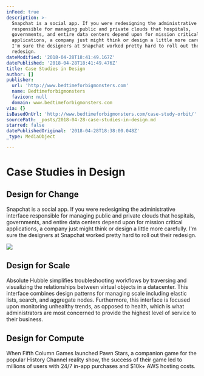 ```yaml
---
inFeed: true
description: >-
  Snapchat is a social app. If you were redesigning the administrative interface
  responsible for managing public and private clouds that hospitals,
  governments, and entire data centers depend upon for mission critical
  applications, a company just might think or design a little more carefully.
  I'm sure the designers at Snapchat worked pretty hard to roll out their
  redesign.
dateModified: '2018-04-28T18:41:49.167Z'
datePublished: '2018-04-28T18:41:49.476Z'
title: Case Studies in Design
author: []
publisher:
  url: 'http://www.bedtimeforbigmonsters.com'
  name: Bedtimeforbigmonsters
  favicon: null
  domain: www.bedtimeforbigmonsters.com
via: {}
isBasedOnUrl: 'http://www.bedtimeforbigmonsters.com/case-study-orbit/'
sourcePath: _posts/2018-04-28-case-studies-in-design.md
starred: false
datePublishedOriginal: '2018-04-28T18:38:00.048Z'
_type: MediaObject

---
```

# Case Studies in Design

<article style=""><h1>Design for Change</h1><p>Snapchat is a social app. If you were redesigning the administrative interface responsible for managing public and private clouds that hospitals, governments, and entire data centers depend upon for mission critical applications, a company just might think or design a little more carefully. I'm sure the designers at Snapchat worked pretty hard to roll out their redesign.</p></article>

<article style=""><img src="https://imgflo.herokuapp.com/graph/851b8fd15e770b1/e618e5307e787143f912c47644420d85/passthrough.jpg?input=https%3A%2F%2Fthe-grid-user-content.s3-us-west-2.amazonaws.com%2Fcaca9843-cc94-4aa7-977e-74bc76505e0e.jpg&amp;width=993" /><h1>Design for Scale</h1><p>Absolute Hubble simplifies troubleshooting workflows by traversing and visualizing the relationships between virtual objects in a datacenter. This interface combines design patterns for managing scale including elastic lists, search, and aggregate nodes. Furthermore, this interface is focused upon monitoring unhealthy trends, as opposed to health, which is what administrators are most concerned to provide the highest level of service to their business.</p></article>

<article style=""><h1>Design for Compute</h1><p>When Fifth Column Games launched Pawn Stars, a companion game for the popular History Channel reality show, the success of their game led to millions of users with 24/7 in-app purchases and $10k+ AWS hosting costs.</p></article>